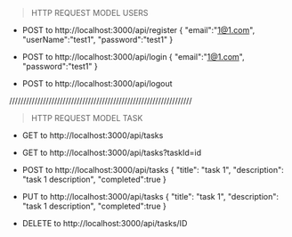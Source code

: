 > HTTP REQUEST MODEL USERS

 - POST to http://localhost:3000/api/register
  {
  "email":"1@1.com",
  "userName":"test1",
  "password":"test1"
  }

 - POST to http://localhost:3000/api/login
  {
  "email":"1@1.com",
  "password":"test1"
  }

  - POST to http://localhost:3000/api/logout

/////////////////////////////////////////////////////////////////

> HTTP REQUEST MODEL TASK

- GET to http://localhost:3000/api/tasks
- GET to http://localhost:3000/api/tasks?taskId=id
- POST to http://localhost:3000/api/tasks
  {
  "title": "task 1",
  "description": "task 1 description",
  "completed":true
  }

- PUT to http://localhost:3000/api/tasks
  {
  "title": "task 1",
  "description": "task 1 description",
  "completed":true
  }

- DELETE to http://localhost:3000/api/tasks/ID
